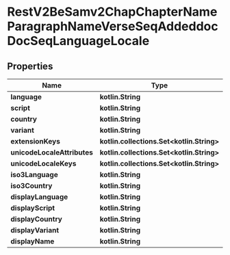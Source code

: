 
# RestV2BeSamv2ChapChapterNameParagraphNameVerseSeqAddeddocDocSeqLanguageLocale

## Properties
Name | Type | Description | Notes
------------ | ------------- | ------------- | -------------
**language** | **kotlin.String** |  |  [optional]
**script** | **kotlin.String** |  |  [optional]
**country** | **kotlin.String** |  |  [optional]
**variant** | **kotlin.String** |  |  [optional]
**extensionKeys** | **kotlin.collections.Set&lt;kotlin.String&gt;** |  |  [optional]
**unicodeLocaleAttributes** | **kotlin.collections.Set&lt;kotlin.String&gt;** |  |  [optional]
**unicodeLocaleKeys** | **kotlin.collections.Set&lt;kotlin.String&gt;** |  |  [optional]
**iso3Language** | **kotlin.String** |  |  [optional]
**iso3Country** | **kotlin.String** |  |  [optional]
**displayLanguage** | **kotlin.String** |  |  [optional]
**displayScript** | **kotlin.String** |  |  [optional]
**displayCountry** | **kotlin.String** |  |  [optional]
**displayVariant** | **kotlin.String** |  |  [optional]
**displayName** | **kotlin.String** |  |  [optional]



